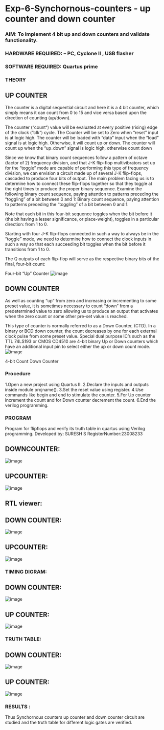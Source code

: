 # Exp-6-Synchornous-counters - up counter and down counter 
### AIM: To implement 4 bit up and down counters and validate  functionality.
### HARDWARE REQUIRED:  – PC, Cyclone II , USB flasher
### SOFTWARE REQUIRED:   Quartus prime
### THEORY 

## UP COUNTER 
The counter is a digital sequential circuit and here it is a 4 bit counter, which simply means it can count from 0 to 15 and vice versa based upon the direction of counting (up/down). 

The counter (“count“) value will be evaluated at every positive (rising) edge of the clock (“clk“) cycle.
The Counter will be set to Zero when “reset” input is at logic high.
The counter will be loaded with “data” input when the “load” signal is at logic high. Otherwise, it will count up or down.
The counter will count up when the “up_down” signal is logic high, otherwise count down

Since we know that binary count sequences follow a pattern of octave (factor of 2) frequency division, and that J-K flip-flop multivibrators set up for the “toggle” mode are capable of performing this type of frequency division, we can envision a circuit made up of several J-K flip-flops, cascaded to produce four bits of output.
The main problem facing us is to determine how to connect these flip-flops together so that they toggle at the right times to produce the proper binary sequence.
Examine the following binary count sequence, paying attention to patterns preceding the “toggling” of a bit between 0 and 1:
Binary count sequence, paying attention to patterns preceding the “toggling” of a bit between 0 and 1.

Note that each bit in this four-bit sequence toggles when the bit before it (the bit having a lesser significance, or place-weight), toggles in a particular direction: from 1 to 0.



 
 

Starting with four J-K flip-flops connected in such a way to always be in the “toggle” mode, we need to determine how to connect the clock inputs in such a way so that each succeeding bit toggles when the bit before it transitions from 1 to 0.

The Q outputs of each flip-flop will serve as the respective binary bits of the final, four-bit count:

 
 

Four-bit “Up” Counter
![image](https://user-images.githubusercontent.com/36288975/169644758-b2f4339d-9532-40c5-af40-8f4f8c942e2c.png)



## DOWN COUNTER 

As well as counting “up” from zero and increasing or incrementing to some preset value, it is sometimes necessary to count “down” from a predetermined value to zero allowing us to produce an output that activates when the zero count or some other pre-set value is reached.

This type of counter is normally referred to as a Down Counter, (CTD). In a binary or BCD down counter, the count decreases by one for each external clock pulse from some preset value. Special dual purpose IC’s such as the TTL 74LS193 or CMOS CD4510 are 4-bit binary Up or Down counters which have an additional input pin to select either the up or down count mode.
![image](https://user-images.githubusercontent.com/36288975/169644844-1a14e123-7228-4ed8-81a9-eb937dff4ac8.png)


4-bit Count Down Counter
### Procedure
1.Open a new project using Quartus II.
2.Declare the inputs and outputs inside module projname().
3.Set the reset value using register.
4.Use commands like begin and end to stimulate the counter.
5.For Up counter increment the count and for Down counter decrement the count.
6.End the verilog programming.



### PROGRAM 

Program for flipflops  and verify its truth table in quartus using Verilog programming.
Developed by: SURESH S
RegisterNumber:23008233  
## DOWNCOUNTER:
![image](https://github.com/Suresh-2006/Exp-7-Synchornous-counters-/assets/149347611/bd856b9e-c9ad-459f-a66d-a2cdab85e65c)

## UPCOUNTER:
![image](https://github.com/Suresh-2006/Exp-7-Synchornous-counters-/assets/149347611/19117d2b-047e-4bf5-a94a-565d7b96f86b)

## RTL viewer:
## DOWN COUNTER:
![image](https://github.com/Suresh-2006/Exp-7-Synchornous-counters-/assets/149347611/9ee7138a-37b9-4a11-be2c-2402fec57a54)

## UPCOUNTER:
![image](https://github.com/Suresh-2006/Exp-7-Synchornous-counters-/assets/149347611/dcd6923b-23ea-4dfa-beed-72b533001e3b)

### TIMING DIGRAM:
## DOWN COUNTER:
![image](https://github.com/Suresh-2006/Exp-7-Synchornous-counters-/assets/149347611/64243866-a47e-466e-beab-965aef8ea2cc)

## UP COUNTER:
![image](https://github.com/Suresh-2006/Exp-7-Synchornous-counters-/assets/149347611/f38e44fe-6bdf-476d-9fd3-fea70e363960)

### TRUTH TABLE:
## DOWN COUNTER:
![image](https://github.com/Suresh-2006/Exp-7-Synchornous-counters-/assets/149347611/4e48115c-ef3a-4eec-8a8a-3512d68ea88b)

## UP COUNTER:
![image](https://github.com/Suresh-2006/Exp-7-Synchornous-counters-/assets/149347611/96cead2c-f9bb-4947-b451-623f2a64b93f)

### RESULTS :
Thus Synchornous counters up counter and down counter circuit are studied and the truth table for different logic gates are verified.
